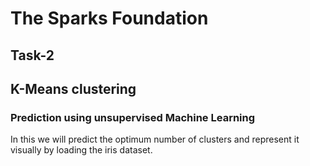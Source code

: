 # The Sparks Foundation
## Task-2
## K-Means clustering 
### Prediction using unsupervised Machine Learning 

In this we will predict the optimum number of clusters and represent it visually by loading the iris dataset.
